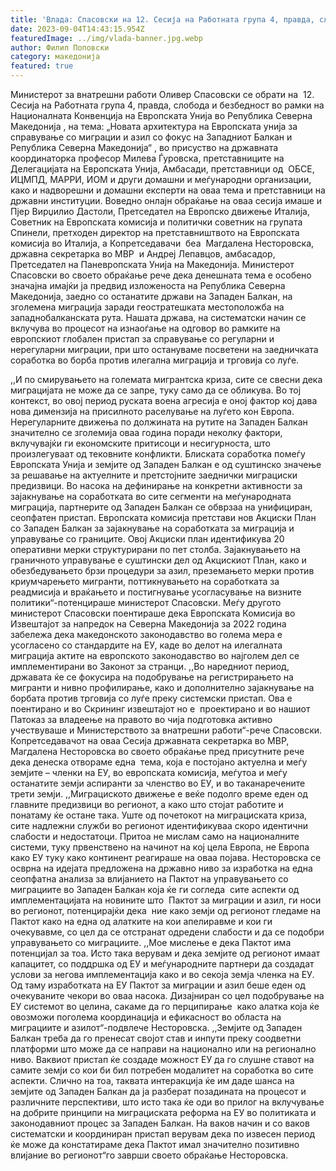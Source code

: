 ```yaml
---
title: 'Влада: Спасовски на 12. Сесија на Работната група 4, правда, слобода и безбедност  - Блиската соработка помеѓу ЕУ и земјите од Западен Балкан е од суштинско значење за решавање на актуелните и претстојните заеднички миграциски предизвици - 04 СЕПТЕМВРИ 2023'
date: 2023-09-04T14:43:15.954Z
featuredImage: ../img/vlada-banner.jpg.webp
author: Филип Поповски
category: македонија
featured: true
---
```

Министерот за внатрешни работи Оливер Спасовски се обрати на  12. Сесија на Работната група 4, правда, слобода и безбедност во рамки на Националната Конвенција на Европската Унија во Република Северна Македонија , на тема: „Новата архитектура на Европската унија за справување со миграции и азил со фокус на Западниот Балкан и Република Северна Македонија“ , во присуство на државната координаторка професор Милева Ѓуровска, претставниците на Делегацијата на Европската Унија, Амбасади, претставници од  ОБСЕ, ИЦМПД, МАРРИ, ИОМ и други домашни и меѓународни организации, како и надворешни и домашни експерти на оваа тема и претставници на државни институции.
Воведно онлајн обраќање на оваа сесија имаше и Пјер Вирџилио Дастоли, Претседател на Европско движење Италија, Советник на Европската комисија и политички советник на групата Спинели, претходен директор на претставништвото на Европската комисија во Италија, а Копретседавачи  беа  Магдалена Несторовска, државна секретарка во МВР  и Андреј Лепавцов, амбасадор, Претседател на Паневропската Унија на Македонија.
Министерот Спасовски во своето обраќање рече дека денешната тема е особено значајна имајќи ја предвид изложеноста на Република Северна Македонија, заедно со останатите држави на Западен Балкан, на зголемена миграција заради геостратешката местоположба на западнобалканската рута. Нашата држава, на систематски начин се вклучува во процесот на изнаоѓање на одговор во рамките на европскиот глобален пристап за справување со регуларни и нерегуларни миграции, при што остануваме посветени на заедничката соработка во борба против илегална миграција и трговија со луѓе.

,,И по смирувањето на големата мигрантска криза, сите се свесни дека миграцијата не може да се запре, туку само да се обликува. Во тој контекст, во овој период руската воена агресија е оној фактор кој дава нова димензија на присилното раселување на луѓето кон Европа. Нерегуларните движења по должината на рутите на Западен Балкан значително се зголемија оваа година поради неколку фактори, вклучувајќи ги економските притисоци и несигурноста, што произлегуваат од тековните конфликти. Блиската соработка помеѓу Европската Унија и земјите од Западен Балкан е од суштинско значење за решавање на актуелните и претстојните заеднички миграциски предизвици. Во насока на дефинирање на конкретни активности за зајакнување на соработката во сите сегменти на меѓународната миграција, партнерите од Западен Балкан се обврзаа на унифициран, сеопфатен пристап. Европската комисија претстави нов Акциски План со Западен Балкан за зајакнување на соработката за миграција и управување со границите.
Овој Акциски план идентификува 20 оперативни мерки структурирани по пет столба. Зајакнувањето на граничното управување е суштински дел од Акцискиот План, како и обезбедувањето брзи процедури за азил, преземањето мерки против криумчарењето мигранти, поттикнувањето на соработката за реадмисија и враќањето и постигнување усогласување на визните политики“-потенцираше министерот Спасовски.
Меѓу другото министерот Спасовски поентираше дека Европската Комисија во Извештајот за напредок на Северна Македонија за 2022 година забележа дека македонското законодавство во голема мера е усогласено со стандардите на ЕУ, каде во делот на илегалната миграција актите на европското законодавство во најголем дел се имплементирани во Законот за странци. ,,Во наредниот период, државата ќе се фокусира на подобрување на регистрирањето на мигранти и нивно профилирање, како и дополнително зајакнување на борбата против трговија со луѓе преку системски пристап. Ова е поентирано и во Скрининг извештајот но е  проектирано и во нашиот Патоказ за владеење на правото во чија подготовка активно учествуваше и Министерството за внатрешни работи“-рече Спасовски.
Копретседавачот на оваа Сесија државната секретарка во МВР, Магдалена Несторовска во своето обраќање пред присутните рече дека денеска отвораме една  тема, која е постојано актуелна и меѓу земјите – членки на ЕУ, во европската комисија, меѓутоа и меѓу останатите земји аспиранти за членство во ЕУ, и во таканаречените трети земји. ,,Миграциското движење е веќе подолго време еден од главните предизвици во регионот, а како што стојат работите и понатаму ќе остане така. Уште од почетокот на миграциската криза, сите надлежни служби во регионот идентификуваа скоро идентични слабости и недостатоци. Притоа не мислам само на националните системи, туку првенствено на начинот на кој цела Европа, не Европа како ЕУ туку како континент реагираше на оваа појава.
Несторовска се осврна на идејата предложена на државно ниво за изработка на една сеопфатна анализа за влијанието на Пактот на управувањето со миграциите во Западен Балкан која ќе ги согледа  сите аспекти од имплементацијата на новините што  Пактот за миграции и азил, ги носи во регионот, потенцирајќи дека  ние како земји од регионот гледаме на Пактот како на една од алатките на кои апелиравме и кои ги очекувавме, со цел да се отстранат одредени слабости и да се подобри управувањето со миграциите.
,,Мое мислење е дека Пактот има потенцијал за тоа. Исто така верувам и дека земјите од регионот имаат капацитет, со поддршка од ЕУ и меѓународните партнери да создадат услови за негова имплементација како и во секоја земја членка на ЕУ. Од таму изработката на ЕУ Пактот за миграции и азил беше еден од очекуваните чекори во оваа насока. Дизајниран со цел подобрување на ЕУ системот во целина, сакаме да го перципирање  како алатка која ќе овозможи поголема координација и ефикасност во областа на миграциите и азилот“-подвлече Несторовска.
,,Земјите од Западен Балкан треба да го пренесат својот став и инпути преку соодветни платформи што може да се направи на национално или на регионално ниво. Ваквиот пристап ќе создаде можност ЕУ да го слушне ставот на самите земји со кои би бил потребен модалитет на соработка во сите аспекти. Слично на тоа, таквата интеракција ќе им даде шанса на земјите од Западен Балкан да ја разберат позадината на процесот и различните перспективи, што исто така ќе оди во прилог на вклучување на добрите принципи на миграциската реформа на ЕУ во политиката и законодавниот процес за Западен Балкан.
На ваков начин и со ваков систематски и координиран пристап верувам дека по извесен период ќе може да констатираме дека Пактот имал значително позитивно влијание во регионот“го заврши своето обраќање Несторовска.
